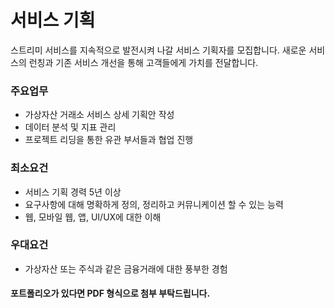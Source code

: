 # 서비스 기획
 스트리미 서비스를 지속적으로 발전시켜 나갈 서비스 기획자를 모집합니다. 새로운 서비스의 런칭과 기존 서비스 개선을 통해 고객들에게 가치를 전달합니다. 

### 주요업무
- 가상자산 거래소 서비스 상세 기획안 작성    
- 데이터 분석 및 지표 관리    
- 프로젝트 리딩을 통한 유관 부서들과 협업 진행      

### 최소요건   
- 서비스 기획 경력 5년 이상    
- 요구사항에 대해 명확하게 정의, 정리하고 커뮤니케이션 할 수 있는 능력    
- 웹, 모바일 웹, 앱, UI/UX에 대한 이해     
   
### 우대요건   
- 가상자산 또는 주식과 같은 금융거래에 대한 풍부한 경험


#### 포트폴리오가 있다면 PDF 형식으로 첨부 부탁드립니다.